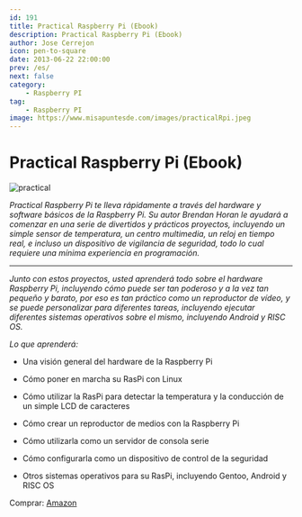 ```yaml
---
id: 191
title: Practical Raspberry Pi (Ebook)
description: Practical Raspberry Pi (Ebook)
author: Jose Cerrejon
icon: pen-to-square
date: 2013-06-22 22:00:00
prev: /es/
next: false
category:
    - Raspberry PI
tag:
    - Raspberry PI
image: https://www.misapuntesde.com/images/practicalRpi.jpeg
---
```


# Practical Raspberry Pi (Ebook)

![practical](https://www.misapuntesde.com/images/practicalRpi.jpeg)

_Practical Raspberry Pi te lleva rápidamente a través del hardware y software básicos de la Raspberry Pi. Su autor Brendan Horan le ayudará a comenzar en una serie de divertidos y prácticos proyectos, incluyendo un simple sensor de temperatura, un centro multimedia, un reloj en tiempo real, e incluso un dispositivo de vigilancia de seguridad, todo lo cual requiere una mínima experiencia en programación._

---

_Junto con estos proyectos, usted aprenderá todo sobre el hardware Raspberry Pi, incluyendo cómo puede ser tan poderoso y a la vez tan pequeño y barato, por eso es tan práctico como un reproductor de vídeo, y se puede personalizar para diferentes tareas, incluyendo ejecutar diferentes sistemas operativos sobre el mismo, incluyendo Android y RISC OS._

_Lo que aprenderá:_

-   Una visión general del hardware de la Raspberry Pi

-   Cómo poner en marcha su RasPi con Linux

-   Cómo utilizar la RasPi para detectar la temperatura y la conducción de un simple LCD de caracteres

-   Cómo crear un reproductor de medios con la Raspberry Pi

-   Cómo utilizarla como un servidor de consola serie

-   Cómo configurarla como un dispositivo de control de la seguridad

-   Otros sistemas operativos para su RasPi, incluyendo Gentoo, Android y RISC OS

Comprar: [Amazon](https://www.amazon.es/dp/1430249714)
